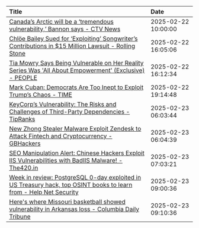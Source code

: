 | Title                                                                                                                        | Date                    |
|:------------------------------------------------------------------------------------------------------------------------|:--------------------|
| [Canada’s Arctic will be a ‘tremendous vulnerability,’ Bannon says - CTV News](https://news.google.com/rss/articles/CBMirgFBVV95cUxQTmtYRUtpeEJVckRmYkJzV1IwU2tyY2xvZ2RaSHF4Z0tnR2RsQ2p3T3Vsd3lJc0FmdU9GZGFaWGRYdWI3QmxXVlpNeF9GWW9CQlJIWU5NRGNkM1J6SkcxbEhIaFYwalpLd2RQM0pIU3hLUU5pdEFtOXZfRlFNT3JuWnEwYXZJQ1NsaERzRHhxVnF3enR0U2h0bXZtakRyTlR2amV6c1RJaTEtWXhtdFE?oc=5) | 2025-02-22 10:00:00 |
| [Chlöe Bailey Sued for ‘Exploiting’ Songwriter’s Contributions in $15 Million Lawsuit - Rolling Stone](https://news.google.com/rss/articles/CBMiogFBVV95cUxNYkxTSTNjWTN3LTVRWURyT0xibk5hcDE2THo2Y2FJWDNwYVNUY25tTU1tcFRYX3ZSM2lYbV83XzhadzlIbXRnM1h0TVBzOVVBNUdzblpmS1Zpb2kzdnhIY1dmbFRHOGlqSUVsUHBjTjEwOXpaNEN3TXduUnNTWFFYSGdnNkFEdENzRmdSeVlyRGpIaVdSb21PNlRjdk9VdjF6R3c?oc=5) | 2025-02-22 16:05:06 |
| [Tia Mowry Says Being Vulnerable on Her Reality Series Was 'All About Empowerment' (Exclusive) - PEOPLE](https://news.google.com/rss/articles/CBMirgFBVV95cUxOdmFlSGpLMFJiQmpGMlhRRVpTR25HaTI2elhmV2VtUXZ1ejlTT0xIMkliVVBrbTExeHFPeWF2a1NVWi1hSU1WTFdMYzl1STdZaUJqeHB2akRQRTdON2w5aWp3aHlkdmFaWGxBWHBWYmxXdUpJRkFSUjBSb3FyYnBOX0xUdTd1YnRoUlFHYnh1TElCWWtMcGJVUEZpdVJJTnYyM0xSZGZTMTBycGJJbFE?oc=5) | 2025-02-22 16:12:34 |
| [Mark Cuban: Democrats Are Too Inept to Exploit Trump’s Chaos - TIME](https://news.google.com/rss/articles/CBMiYkFVX3lxTFBYVGxld2xYaE9WUWhfSWZpX01NV0Y3Wllvb1RpbF96RVh4Wk1CQnZDU1pBLW5lMGw0cTY4SXRYN0hRMENVc1M0cTJBX3VvNkxKZE15b1F4NnJaMS13UzFORXBB?oc=5) | 2025-02-22 19:14:48 |
| [KeyCorp’s Vulnerability: The Risks and Challenges of Third-Party Dependencies - TipRanks](https://news.google.com/rss/articles/CBMixgFBVV95cUxPOG0ydHR3YXFTX1dxdnZQRXNpOWQ1MDg0UXN5OGJEb2JWVHllZHpBWmV1VUQ5TkV1cHNTT2hGdjdaLV9XdGcxaDNJbUR4ZlR6d01IdTEycm5TTjhZOWpWajlfWk9wNU01aVFuNDVXcVNFTjhzMlpTVGFMZlU4dmU1aWlUX2lBODdockpZT3RRNE9VdWxXcWxYeDlDRm5lT05VbmI3QV9YcFh6Q1JsaUozamVCYzY2VF9MSkVtLWt4Mi0tQjlZZ1E?oc=5) | 2025-02-23 06:03:44 |
| [New Zhong Stealer Malware Exploit Zendesk to Attack Fintech and Cryptocurrency - GBHackers](https://news.google.com/rss/articles/CBMickFVX3lxTE9hbF9pTjFhSjFWQnJSRHVMOXNZSVFYdzQxLUFwRi13N3dnWktlcDE3S0xuTXlnM19FbVBULUhWN0tKUmZjcVpvUEZaSW0wUHJZQUlZczViZHFlSFl1WHhDWXE3ejdOVm5xbFlSZVotbmxTZ9IBd0FVX3lxTE1feFBmdVBEa2YtaDExVVF1SFlQYnJXQkRXVWNrUlZFVWN0UTktU1R6bFNwWTJVNkN1SUMxbWJIbWpRTUpONzdyOE5hYU9ReGVPcTFfSW5xYWNNancwcHgxc0VCQUVpTFVQaDhOLTNzWTljQWVBU3ZV?oc=5) | 2025-02-23 06:04:39 |
| [SEO Manipulation Alert: Chinese Hackers Exploit IIS Vulnerabilities with BadIIS Malware! - The420.in](https://news.google.com/rss/articles/CBMirgFBVV95cUxOOXFBWU1jSnozS28wZnktWDlsM3hnNENmOFFtM1ZYLU9jcDQxeDZ6Qk15OFZZMHhIQVlmTlg0VVRWZU9YOWtrUHJwa3hIcFpCQjBCeFZzd1pHRC1iNG5YM2QwcDhhSXU1WmdsbFZaNGNLb2pvYjFSVW54ckJXaEYwSm5nR1QyR19YVllHQi1NbFNHby11VElNSjVzcmlPMnkwZFlVOENIcjRqeFRZUkE?oc=5) | 2025-02-23 07:03:21 |
| [Week in review: PostgreSQL 0-day exploited in US Treasury hack, top OSINT books to learn from - Help Net Security](https://news.google.com/rss/articles/CBMi0AFBVV95cUxQMFhFU2dPa1JVZXdoVHFRajNSamd3WE5xTEtYblI1YjV4WG9xZVJJRGtzNUc1NW1STkUtVUVWRzBRc1laUTF4b1lLc2dhcDE5MGlpU1FnX082QnB1M2FoTXN1RzdTU3V3VmZrdUxWaGh5bUFJX2NNTUVtb3dCblAweXF2QlFOeTRCZXF1RFgxeWJ2bFFWSmtHMTdLc2hzUEVqWnNRM2VzRnI1N01sdlN0UWUzd0tWQ3NBbk9RRHI4N0xibUJUM1BSTzdrTzlDVGRO?oc=5) | 2025-02-23 09:00:36 |
| [Here's where Missouri basketball showed vulnerability in Arkansas loss - Columbia Daily Tribune](https://news.google.com/rss/articles/CBMi7wFBVV95cUxNR0Q3M2laUl9JS0g5S21teXhmbllxR0UyZ2N2OXJVSElINGNXR2tIeG42elA2S3pkTXpHcUxLZXI0UkhER3pGbFV0UGxiOG9GUHlHQW5EaUxOTWVjYldVMklNcDhqQ1BOdDlhQWY0OUdOMWNmXzZ1bGNQQy1IczdFaUU3QWRFaVNmRm1KUmNDZHhnemQ3NWJTWUh3WlFBcHhCU1k0WVc1TExDc2NGc2dudUd1WHNPMkFRQTB0Y0NpU0FaelQ5NUJabEZSRlpzX1l6aGpmbHVHZm16ZU1jWjVCY2tsM285blM3eFl6QndOSQ?oc=5) | 2025-02-23 09:10:36 |